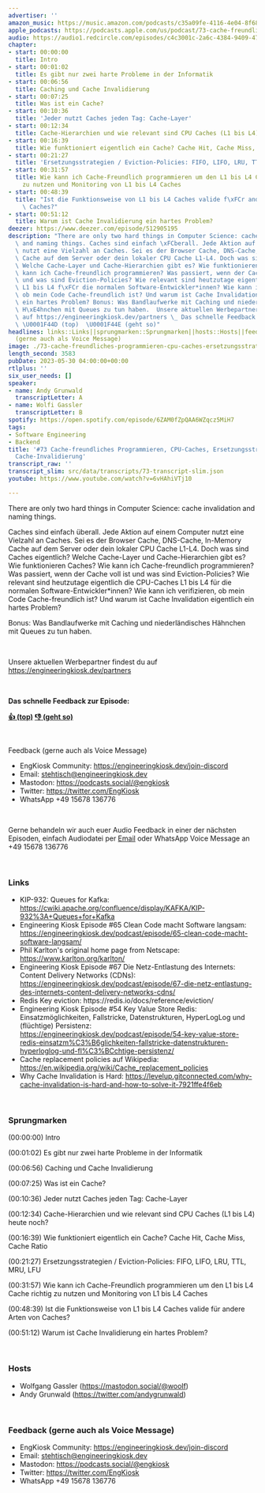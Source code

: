 ```yaml
---
advertiser: ''
amazon_music: https://music.amazon.com/podcasts/c35a09fe-4116-4e04-8f68-77d61b112e46/episodes/32005152-5853-4d9e-a37f-565996c54508/engineering-kiosk-73-cache-freundliches-programmieren-cpu-caches-ersetzungsstrategien-und-cache-invalidierung
apple_podcasts: https://podcasts.apple.com/us/podcast/73-cache-freundliches-programmieren-cpu-caches-ersetzungsstrategien/id1603082924?i=1000614941494&uo=4
audio: https://audio1.redcircle.com/episodes/c4c3001c-2a6c-4384-9409-474583b5fb53/stream.mp3
chapter:
- start: 00:00:00
  title: Intro
- start: 00:01:02
  title: Es gibt nur zwei harte Probleme in der Informatik
- start: 00:06:56
  title: Caching und Cache Invalidierung
- start: 00:07:25
  title: Was ist ein Cache?
- start: 00:10:36
  title: 'Jeder nutzt Caches jeden Tag: Cache-Layer'
- start: 00:12:34
  title: Cache-Hierarchien und wie relevant sind CPU Caches (L1 bis L4) heute noch?
- start: 00:16:39
  title: Wie funktioniert eigentlich ein Cache? Cache Hit, Cache Miss, Cache Ratio
- start: 00:21:27
  title: 'Ersetzungsstrategien / Eviction-Policies: FIFO, LIFO, LRU, TTL, MRU, LFU'
- start: 00:31:57
  title: Wie kann ich Cache-Freundlich programmieren um den L1 bis L4 Cache richtig
    zu nutzen und Monitoring von L1 bis L4 Caches
- start: 00:48:39
  title: "Ist die Funktionsweise von L1 bis L4 Caches valide f\xFCr andere Arten von\
    \ Caches?"
- start: 00:51:12
  title: Warum ist Cache Invalidierung ein hartes Problem?
deezer: https://www.deezer.com/episode/512905195
description: "There are only two hard things in Computer Science: cache invalidation\
  \ and naming things. Caches sind einfach \xFCberall. Jede Aktion auf einem Computer\
  \ nutzt eine Vielzahl an Caches. Sei es der Browser Cache, DNS-Cache, In-Memory\
  \ Cache auf dem Server oder dein lokaler CPU Cache L1-L4. Doch was sind Caches eigentlich?\
  \ Welche Cache-Layer und Cache-Hierarchien gibt es? Wie funktionieren Caches? Wie\
  \ kann ich Cache-freundlich programmieren? Was passiert, wenn der Cache voll ist\
  \ und was sind Eviction-Policies? Wie relevant sind heutzutage eigentlich die CPU-Caches\
  \ L1 bis L4 f\xFCr die normalen Software-Entwickler*innen? Wie kann ich verifizieren,\
  \ ob mein Code Cache-freundlich ist? Und warum ist Cache Invalidation eigentlich\
  \ ein hartes Problem? Bonus: Was Bandlaufwerke mit Caching und niederl\xE4ndisches\
  \ H\xE4hnchen mit Queues zu tun haben.  Unsere aktuellen Werbepartner findest du\
  \ auf https://engineeringkiosk.dev/partners \_ Das schnelle Feedback zur Episode:\
  \ \U0001F44D (top)  \U0001F44E (geht so)"
headlines: links::Links||sprungmarken::Sprungmarken||hosts::Hosts||feedback-gerne-auch-als-voice-message::Feedback
  (gerne auch als Voice Message)
image: ./73-cache-freundliches-programmieren-cpu-caches-ersetzungsstrategien-und-cache-invalidierung.jpg
length_second: 3583
pubDate: 2023-05-30 04:00:00+00:00
rtlplus: ''
six_user_needs: []
speaker:
- name: Andy Grunwald
  transcriptLetter: A
- name: Wolfi Gassler
  transcriptLetter: B
spotify: https://open.spotify.com/episode/6ZAM0fZpQAA6WZqcz5MiH7
tags:
- Software Engineering
- Backend
title: '#73 Cache-freundliches Programmieren, CPU-Caches, Ersetzungsstrategien und
  Cache-Invalidierung'
transcript_raw: ''
transcript_slim: src/data/transcripts/73-transcript-slim.json
youtube: https://www.youtube.com/watch?v=6vHAhiVTj10

---
```

<p>There are only two hard things in Computer Science: cache invalidation and naming things.</p><p>Caches sind einfach überall. Jede Aktion auf einem Computer nutzt eine Vielzahl an Caches. Sei es der Browser Cache, DNS-Cache, In-Memory Cache auf dem Server oder dein lokaler CPU Cache L1-L4. Doch was sind Caches eigentlich? Welche Cache-Layer und Cache-Hierarchien gibt es? Wie funktionieren Caches? Wie kann ich Cache-freundlich programmieren? Was passiert, wenn der Cache voll ist und was sind Eviction-Policies? Wie relevant sind heutzutage eigentlich die CPU-Caches L1 bis L4 für die normalen Software-Entwickler*innen? Wie kann ich verifizieren, ob mein Code Cache-freundlich ist? Und warum ist Cache Invalidation eigentlich ein hartes Problem?</p><p>Bonus: Was Bandlaufwerke mit Caching und niederländisches Hähnchen mit Queues zu tun haben.</p><p><br></p><p>Unsere aktuellen Werbepartner findest du auf <a href="https://engineeringkiosk.dev/partners">https://engineeringkiosk.dev/partners</a></p><p> </p><p><strong>Das schnelle Feedback zur Episode:</strong></p><p><a href="https://api.openpodcast.dev/feedback/73/upvote" rel="nofollow"><strong>👍 (top)</strong></a><strong>  </strong><a href="https://api.openpodcast.dev/feedback/73/downvote" rel="nofollow"><strong>👎 (geht so)</strong></a></p><p><br></p><p>Feedback (gerne auch als Voice Message)</p><ul><li>EngKiosk Community: <a href="https://engineeringkiosk.dev/join-discord">https://engineeringkiosk.dev/join-discord</a> </li><li>Email: <a href="mailto:stehtisch@engineeringkiosk.dev" rel="nofollow">stehtisch@engineeringkiosk.dev</a></li><li>Mastodon: <a href="https://podcasts.social/@engkiosk" rel="nofollow">https://podcasts.social/@engkiosk</a></li><li>Twitter: <a href="https://twitter.com/EngKiosk" rel="nofollow">https://twitter.com/EngKiosk</a></li><li>WhatsApp +49 15678 136776</li></ul><p><br></p><p>Gerne behandeln wir auch euer Audio Feedback in einer der nächsten Episoden, einfach Audiodatei per <a href="https://engineeringkiosk.dev/kontakt/">Email</a> oder WhatsApp Voice Message an +49 15678 136776</p><p><br></p><h3 id="links">Links</h3><ul><li>KIP-932: Queues for Kafka: <a href="https://cwiki.apache.org/confluence/display/KAFKA/KIP-932%3A+Queues+for+Kafka" rel="nofollow">https://cwiki.apache.org/confluence/display/KAFKA/KIP-932%3A+Queues+for+Kafka</a></li><li>Engineering Kiosk Episode #65 Clean Code macht Software langsam: <a href="https://engineeringkiosk.dev/podcast/episode/65-clean-code-macht-software-langsam/">https://engineeringkiosk.dev/podcast/episode/65-clean-code-macht-software-langsam/</a></li><li>Phil Karlton&#39;s original home page from Netscape: <a href="https://www.karlton.org/karlton/" rel="nofollow">https://www.karlton.org/karlton/</a></li><li>Engineering Kiosk Episode #67 Die Netz-Entlastung des Internets: Content Delivery Networks (CDNs): <a href="https://engineeringkiosk.dev/podcast/episode/67-die-netz-entlastung-des-internets-content-delivery-networks-cdns/">https://engineeringkiosk.dev/podcast/episode/67-die-netz-entlastung-des-internets-content-delivery-networks-cdns/</a></li><li>Redis Key eviction: https://redis.io/docs/reference/eviction/</li><li>Engineering Kiosk Episode #54 Key Value Store Redis: Einsatzmöglichkeiten, Fallstricke, Datenstrukturen, HyperLogLog und (flüchtige) Persistenz: <a href="https://engineeringkiosk.dev/podcast/episode/54-key-value-store-redis-einsatzm%C3%B6glichkeiten-fallstricke-datenstrukturen-hyperloglog-und-fl%C3%BCchtige-persistenz/">https://engineeringkiosk.dev/podcast/episode/54-key-value-store-redis-einsatzm%C3%B6glichkeiten-fallstricke-datenstrukturen-hyperloglog-und-fl%C3%BCchtige-persistenz/</a></li><li>Cache replacement policies auf Wikipedia: <a href="https://en.wikipedia.org/wiki/Cache_replacement_policies" rel="nofollow">https://en.wikipedia.org/wiki/Cache_replacement_policies</a></li><li>Why Cache Invalidation is Hard: <a href="https://levelup.gitconnected.com/why-cache-invalidation-is-hard-and-how-to-solve-it-7921ffe4f6eb" rel="nofollow">https://levelup.gitconnected.com/why-cache-invalidation-is-hard-and-how-to-solve-it-7921ffe4f6eb</a></li></ul><p><br></p><h3 id="sprungmarken">Sprungmarken</h3><p>(00:00:00) Intro</p><p>(00:01:02) Es gibt nur zwei harte Probleme in der Informatik</p><p>(00:06:56) Caching und Cache Invalidierung</p><p>(00:07:25) Was ist ein Cache?</p><p>(00:10:36) Jeder nutzt Caches jeden Tag: Cache-Layer</p><p>(00:12:34) Cache-Hierarchien und wie relevant sind CPU Caches (L1 bis L4) heute noch?</p><p>(00:16:39) Wie funktioniert eigentlich ein Cache? Cache Hit, Cache Miss, Cache Ratio</p><p>(00:21:27) Ersetzungsstrategien / Eviction-Policies: FIFO, LIFO, LRU, TTL, MRU, LFU</p><p>(00:31:57) Wie kann ich Cache-Freundlich programmieren um den L1 bis L4 Cache richtig zu nutzen und Monitoring von L1 bis L4 Caches</p><p>(00:48:39) Ist die Funktionsweise von L1 bis L4 Caches valide für andere Arten von Caches?</p><p>(00:51:12) Warum ist Cache Invalidierung ein hartes Problem?</p><p><br></p><h3 id="hosts">Hosts</h3><ul><li>Wolfgang Gassler (<a href="https://mastodon.social/@woolf" rel="nofollow">https://mastodon.social/@woolf</a>)</li><li>Andy Grunwald (<a href="https://twitter.com/andygrunwald" rel="nofollow">https://twitter.com/andygrunwald</a>)</li></ul><p><br></p><h3 id="feedback-gerne-auch-als-voice-message">Feedback (gerne auch als Voice Message)</h3><ul><li>EngKiosk Community: <a href="https://engineeringkiosk.dev/join-discord">https://engineeringkiosk.dev/join-discord</a> </li><li>Email: <a href="mailto:stehtisch@engineeringkiosk.dev" rel="nofollow">stehtisch@engineeringkiosk.dev</a></li><li>Mastodon: <a href="https://podcasts.social/@engkiosk" rel="nofollow">https://podcasts.social/@engkiosk</a></li><li>Twitter: <a href="https://twitter.com/EngKiosk" rel="nofollow">https://twitter.com/EngKiosk</a></li><li>WhatsApp +49 15678 136776</li></ul>